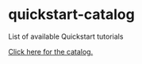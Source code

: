 # quickstart-catalog
List of available Quickstart tutorials

[Click here for the catalog.](https://clorton.github.io/quickstart-catalog/)
